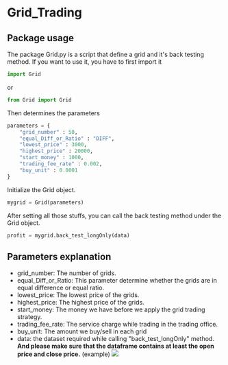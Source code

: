 # Grid_Trading

## Package usage
The package Grid.py is a script that define a grid and it's back testing method.
If you want to use it, you have to first import it
```py
import Grid
```
or 
```py
from Grid import Grid
```

Then determines the parameters
```py
parameters = {
    "grid_number" : 50,
    "equal_Diff_or_Ratio" : "DIFF", 
    "lowest_price" : 3000, 
    "highest_price" : 20000,
    "start_money" : 1000,
    "trading_fee_rate" : 0.002,
    "buy_unit" : 0.0001
}
```

Initialize the Grid object.
```py
mygrid = Grid(parameters)
```

After setting all those stuffs, you can call the back testing method under the Grid object.
```py
profit = mygrid.back_test_longOnly(data)
```

## Parameters explanation
* grid_number: The number of grids.
* equal_Diff_or_Ratio: This parameter determine whether the grids are in equal difference or equal ratio.
* lowest_price: The lowest price of the grids.
* highest_price: The highest price of the grids.
* start_money: The money we have before we apply the grid trading strategy.
* trading_fee_rate: The service charge while trading in the trading office.
* buy_unit: The amount we buy/sell in each grid
* data: the dataset required while calling "back_test_longOnly" method. **And please make sure that the dataframe contains at least the open price and close price.**
(example)
![](https://i.imgur.com/0ArDwn9.png)














